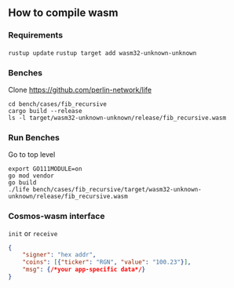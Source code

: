 ## How to compile wasm

### Requirements

`rustup update`
`rustup target add wasm32-unknown-unknown`

### Benches

Clone https://github.com/perlin-network/life

```
cd bench/cases/fib_recursive
cargo build --release
ls -l target/wasm32-unknown-unknown/release/fib_recursive.wasm
```

### Run Benches

Go to top level 

```
export GO111MODULE=on
go mod vendor
go build
./life bench/cases/fib_recursive/target/wasm32-unknown-unknown/release/fib_recursive.wasm
```

### Cosmos-wasm interface

`init` or `receive`
```json
{
    "signer": "hex addr",
    "coins": [{"ticker": "RGN", "value": "100.23"}],
    "msg": {/*your app-specific data*/}
}
```